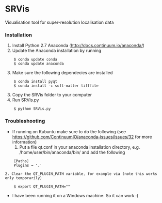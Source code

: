 SRVis
=====

Visualisation tool for super-resolution localisation data

### Installation ###
1. Install Python 2.7 Anaconda (http://docs.continuum.io/anaconda/)
2. Update the Anaconda installation by running
```
	$ conda update conda
	$ conda update anaconda
```
3. Make sure the following dependecies are installed
```
	$ conda install pyqt
	$ conda install -c soft-matter tifffile
```
3. Copy the SRVis folder to your computer
4. Run SRVis.py
```
	$ python SRVis.py
```

### Troubleshooting ###
+ If running on Kubuntu make sure to do the following (see https://github.com/ContinuumIO/anaconda-issues/issues/32 for more information)
	1. Put a file qt.conf in your anaconda installation directory, e.g. /home/user/bin/anaconda/bin/ and add the following
```
	[Paths]
	Plugins = '.'
```
	2. Clear the QT_PLUGIN_PATH variable, for example via (note this works only temporarily)
```
	$ export QT_PLUGIN_PATH=""
```
+ I have been running it on a Windows machine. So it can work :)
	
